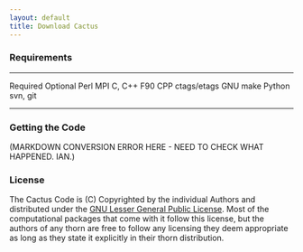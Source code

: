 ```yaml
---
layout: default
title: Download Cactus
---
```


### Requirements

  ---------- -------------
  Required   Optional
  Perl       MPI
  C, C++     F90
  CPP        ctags/etags
  GNU make   Python
  svn, git   
  ---------- -------------

### Getting the Code

(MARKDOWN CONVERSION ERROR HERE - NEED TO CHECK WHAT HAPPENED.  IAN.)

### License

The Cactus Code is (C) Copyrighted by the individual Authors and
distributed under the [GNU Lesser General Public
License](http://www.gnu.org/copyleft/lgpl.html). Most of the
computational packages that come with it follow this license, but the
authors of any thorn are free to follow any licensing they deem
appropriate as long as they state it explicitly in their thorn
distribution.
